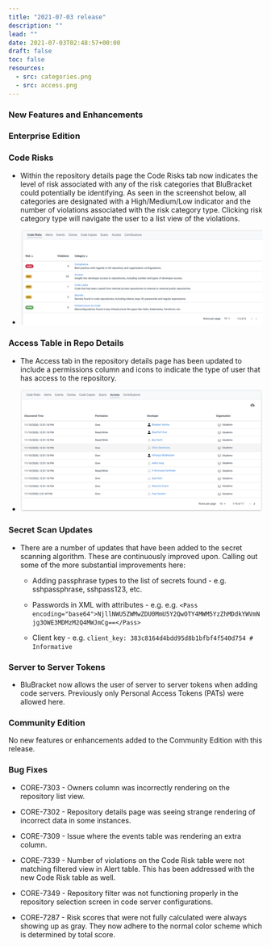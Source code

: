 ```yaml
---
title: "2021-07-03 release"
description: ""
lead: ""
date: 2021-07-03T02:48:57+00:00
draft: false
toc: false
resources:
  - src: categories.png
  - src: access.png
---
```


### New Features and Enhancements

### Enterprise Edition

### Code Risks

* Within the repository details page the Code Risks tab now indicates the level of risk associated with any of the risk categories that BluBracket could potentially be identifying. As seen in the screenshot below, all categories are designated with a High/Medium/Low indicator and the number of violations associated with the risk category type. Clicking risk category type will navigate the user to a list view of the violations.

* ![BluBracket risk categories](categories.png)

### Access Table in Repo Details

* The Access tab in the repository details page has been updated to include a permissions column and icons to indicate the type of user that has access to the repository.

* ![BluBracket access report](access.png)

### Secret Scan Updates

* There are a number of updates that have been added to the secret scanning algorithm. These are continuously improved upon. Calling out some of the more substantial improvements here:

  * Adding passphrase types to the list of secrets found - e.g. sshpassphrase, sshpass123, etc.

  * Passwords in XML with attributes - e.g. e.g. `<Pass encoding="base64">NjllNWU5ZWMwZDU0MmU5Y2QwOTY4MWM5YzZhMDdkYWVmNjg3OWE3MDMzM2Q4MWJmCg==</Pass>`

  * Client key - e.g. `client_key: 383c8164d4bdd95d8b1bfbf4f540d754 # Informative`

### Server to Server Tokens

* BluBracket now allows the user of server to server tokens when adding code servers. Previously only Personal Access Tokens (PATs) were allowed here.

### Community Edition

No new features or enhancements added to the Community Edition with this release.

### Bug Fixes

* CORE-7303 - Owners column was incorrectly rendering on the repository list view.

* CORE-7302 - Repository details page was seeing strange rendering of incorrect data in some instances.

* CORE-7309 - Issue where the events table was rendering an extra column.

* CORE-7339 - Number of violations on the Code Risk table were not matching filtered view in Alert table. This has been addressed with the new Code Risk table as well.

* CORE-7349 - Repository filter was not functioning properly in the repository selection screen in code server configurations.

* CORE-7287 - Risk scores that were not fully calculated were always showing up as gray. They now adhere to the normal color scheme which is determined by total score.
